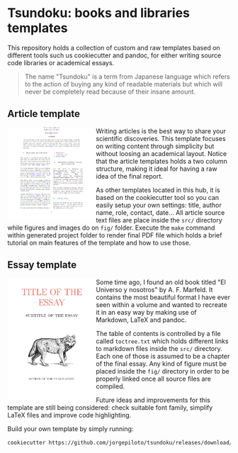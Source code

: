 Tsundoku: books and libraries templates
=======================================

This repository holds a collection of custom and raw templates based on
different tools such us cookiecutter and pandoc, for either writing source code
libraries or academical essays. 

> The name "Tsundoku" is a term from Japanese language which refers to the
> action of buying any kind of readable materials but which will never be
> completely read because of their insane amount.


Article template
----------------

<img align="left" width="200px" src="screenshots/preview_article.png">

Writing articles is the best way to share your scientific discoveries. This
template focuses on writing content through simplicity but without loosing an
academical layout. Notice that the article templates holds a two column
structure, making it ideal for having a raw idea of the final report.

As other templates located in this hub, it is based on the cookiecutter tool so
you can easily setup your own settings: title, author name, role, contact,
date... All article source text files are place inside the `src/` directory
while figures and images do on `fig/` folder. Execute the `make` command within
generated project folder to render final PDF file which holds a brief tutorial
on main features of the template and how to use those.

Essay template
--------------

<img align="left" width="200px" src="screenshots/preview_essay.png">

Some time ago, I found an old book titled "El Universo y nosotros" by A. F.
Marfeld. It contains the most beautiful format I have ever seen within a volume
and wanted to recreate it in an easy way by making use of Markdown, LaTeX and
pandoc.

The table of contents is controlled by a file called `toctree.txt` which holds
different links to markdown files inside the `src/` directory. Each one of those
is assumed to be a chapter of the final essay. Any kind of figure must be placed
inside the `fig/` directory in order to be properly linked once all source files
are compiled.

Future ideas and improvements for this template are still being considered:
check suitable font family, simplify LaTeX files and improve code highlighting.

Build your own template by simply running:

```bash
cookiecutter https://github.com/jorgepiloto/tsundoku/releases/download/0.1/essay_template.zip
```
